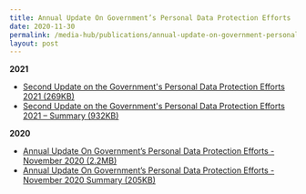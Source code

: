 ```yaml
---
title: Annual Update On Government’s Personal Data Protection Efforts
date: 2020-11-30
permalink: /media-hub/publications/annual-update-on-government-personal-data-protection-efforts
layout: post
---
```

**2021**<br>
* [Second Update on the Government's Personal Data Protection Efforts 2021 (269KB)](/files/publications/annual-update-on-govt-personal-data-protection-efforts-2020.pdf)<br>
* [Second Update on the Government's Personal Data Protection Efforts 2021 – Summary (932KB)](/files/publications/annual-update-on-govt-personal-data-protection-efforts-Nov2020-summary.pdf)

**2020**<br>
* [Annual Update On Government’s Personal Data Protection Efforts - November 2020  (2.2MB)](files/publications/annual-update-on-govt-personal-data-protection-efforts-2020.pdf)<br>
* [Annual Update On Government’s Personal Data Protection Efforts - November 2020  Summary	(205KB)](/files/publications/annual-update-on-govt-personal-data-protection-efforts-Nov2020-summary.pdf)